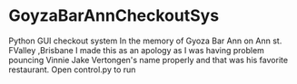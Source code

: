 # GoyzaBarAnnCheckoutSys
Python GUI checkout system 
In the memory of Gyoza Bar Ann on Ann st. FValley ,Brisbane
I made this as an apology as I was having problem pouncing Vinnie Jake Vertongen's name properly and that was his favorite restaurant. 
Open control.py to run
